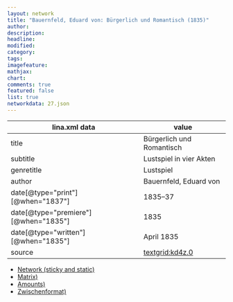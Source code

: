 ```yaml
---
layout: network
title: "Bauernfeld, Eduard von: Bürgerlich und Romantisch (1835)"
author:
description:
headline:
modified:
category:
tags:
imagefeature: 
mathjax: 
chart: 
comments: true
featured: false
list: true
networkdata: 27.json
---
```

lina.xml data  | value
------------- | -------------
title|Bürgerlich und Romantisch
subtitle|Lustspiel in vier Akten
genretitle|Lustspiel
author|Bauernfeld, Eduard von
date[@type="print"][@when="1837"]|1835–37
date[@type="premiere"][@when="1835"]|1835
date[@type="written"][@when="1835"]|April 1835
source|[textgrid:kd4z.0](https://textgridlab.org/1.0/tgcrud-public/rest/textgrid:kd4z.0/data)



* [Network (sticky and static)](/linas/network27)
* [Matrix)](/linas/matrix27)
* [Amounts)](/linas/amount27)
* [Zwischenformat)](/linas/lina27 )
